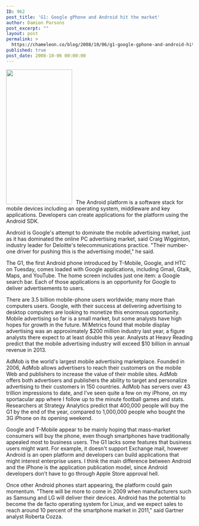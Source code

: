 ```yaml
---
ID: 962
post_title: 'G1: Google gPhone and Android hit the market'
author: Damion Parsons
post_excerpt: ""
layout: post
permalink: >
  https://chameleon.co/blog/2008/10/06/g1-google-gphone-and-android-hit-the-market/
published: true
post_date: 2008-10-06 00:00:00
---
```

<a href="https://takemetoyourleader.com/wp-content/uploads/2008/10/g1-htc-google-gphone-android.jpg"><img class="size-medium wp-image-495 alignleft" style="padding-right: 10px;" title="g1 htc google gphone android tmobile" src="https://takemetoyourleader.com/wp-content/uploads/2008/10/g1-htc-google-gphone-android.jpg" alt="" width="178" height="364" /></a>The Android platform is a software stack for mobile devices including an operating system, middleware and key applications. Developers can create applications for the platform using the Android SDK.

Android is Google's attempt to dominate the mobile advertising market, just as it has dominated the online PC advertising market, said Craig Wigginton, industry leader for Deloitte's telecommunications practice. "Their number-one driver for pushing this is the advertising model," he said.

The G1, the first Android phone introduced by T-Mobile, Google, and HTC on Tuesday, comes loaded with Google applications, including Gmail, Gtalk, Maps, and YouTube. The home screen includes just one item: a Google search bar. Each of those applications is an opportunity for Google to deliver advertisements to users.

There are 3.5 billion mobile-phone users worldwide; many more than computers users. Google, with their success at delivering advertising to desktop computers are looking to monetize this enormous opportunity.<!--more-->
Mobile advertising so far is a small market, but some analysts have high hopes for growth in the future. M:Metrics found that mobile display advertising was an approximately $200 million industry last year, a figure analysts there expect to at least double this year. Analysts at Heavy Reading predict that the mobile advertising industry will exceed $10 billion in annual revenue in 2013.

AdMob is the world's largest mobile advertising marketplace. Founded in 2006, AdMob allows advertisers to reach their customers on the mobile Web and publishers to increase the value of their mobile sites. AdMob offers both advertisers and publishers the ability to target and personalize advertising to their customers in 150 countries. AdMob has servers over 43 trillion impressions to date, and I’ve seen quite a few on my iPhone, on my sportacular app where I follow up to the minute football games and stats.
Researchers at Strategy Analytics predict that 400,000 people will buy the G1 by the end of the year, compared to 1,000,000 people who bought the 3G iPhone on its opening weekend.

Google and T-Mobile appear to be mainly hoping that mass-market consumers will buy the phone, even though smartphones have traditionally appealed most to business users. The G1 lacks some features that business users might want. For example, it doesn't support Exchange mail, however Android is an open platform and developers can build applications that might interest enterprise users. I think the main difference between Android and the iPhone is the application publication model, since Android developers don’t have to go through Apple Store approval hell.

Once other Android phones start appearing, the platform could gain momentum. "There will be more to come in 2009 when manufacturers such as Samsung and LG will deliver their devices. Android has the potential to become the de facto operating system for Linux, and we expect sales to reach around 10 percent of the smartphone market in 2011," said Gartner analyst Roberta Cozza.